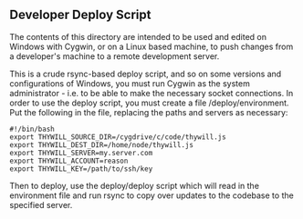 Developer Deploy Script
-----------------------

The contents of this directory are intended to be used and edited on Windows with Cygwin, or on a Linux based machine, 
to push changes from a developer's machine to a remote development server.

This is a crude rsync-based deploy script, and so on some versions and configurations of Windows, you must run Cygwin as 
the system administrator - i.e. to be able to make the necessary socket connections. In order to use the deploy script, 
you must create a file /deploy/environment. Put the following in the file, replacing the paths and servers as necessary:

    #!/bin/bash
    export THYWILL_SOURCE_DIR=/cygdrive/c/code/thywill.js
    export THYWILL_DEST_DIR=/home/node/thywill.js
    export THYWILL_SERVER=my.server.com
    export THYWILL_ACCOUNT=reason
    export THYWILL_KEY=/path/to/ssh/key
    
Then to deploy, use the deploy/deploy script which will read in the environment file and run rsync to copy over updates to
the codebase to the specified server.
